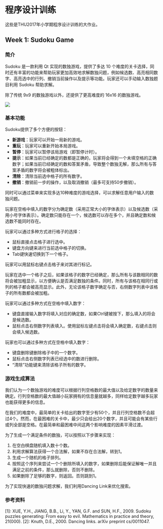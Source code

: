 # 程序设计训练

这些是THU2017年小学期程序设计训练的大作业。

## Week 1: Sudoku Game

### 简介

Sudoku 是一款利用 Qt 实现的数独游戏，提供了多达 10 个难度的关卡选择，同时还有丰富的功能来帮助玩家更加高效地求解数独问题，例如候选数、高亮相同数字、高亮选中的行列、撤销当前操作以及提示等功能。玩家还可以手动输入数独题目利用 Sudoku 帮助求解。

除了传统 9x9 的数独游戏以外，还提供了更高难度的 16x16 的数独游戏。

![](https://github.com/miskcoo/programming-training-assignment/blob/sudoku/sudoku/doc/sudoku-3c.png?raw=true)

### 基本功能

Sudoku提供了多个方便的按钮：

* **新游戏**：玩家可以开始一局新的游戏。
* **重玩**：玩家可以重新开始本局游戏。
* **暂停**：玩家可以暂停该局游戏（即暂停计时）。
* **提示**：如果当前已经确定的数都是正确的，玩家将会得到一个未填空格的正确数字；如果当前已经确定的数和答案矛盾，导致整个数独无解，那么所有与答案矛盾的数字将会被粗体标出。
* **清除**：清除当前选中格子的所有数字。
* **撤销**：撤销前一步的操作，以及取消撤销（最多可支持50步撤销）。

同时可以通过菜单来实现多达10种难度的游戏选择，可以求解任意用户输入的数独问题。

玩家在空格中填入的数字分为确定数（采用正常大小的字体表示）以及候选数（采用小号字体表示）。确定数只能存在一个，候选数可以存在多个，并且确定数和候选数不能同时存在。

玩家可以通过多种方式进行格子的选择：

* 鼠标直接点击格子进行选中。
* 键盘方向键来进行当前选中格子的切换。
* Tab键快速切换到下一个格子。

玩家可以用鼠标右键点击格子来对其进行标记。

玩家在选中一个格子之后，如果该格子的数字已经确定，那么所有与该数相同的数将会被加粗显示，以方便确认是否满足数独的条件。同时，所有与该格在相同行或列的格子都会被高亮显示。此外，无论该格子数字确定与否，右侧数字列表中该格子的所有数都会被加粗。

玩家可以通过多种方式在空格中填入数字：

* 键盘直接输入数字将填入对应的确定数，如果Ctrl键被按下，那么填入的将会是候选数。
* 鼠标点击右侧数字列表填入。使用鼠标左键点击将会填入确定数，右键点击则会填入候选数。

玩家也可以通过多种方式在空格中填入数字：

* 键盘删除键删除格子中的一个数字。
* 鼠标点击右侧数字列表已经选中的数进行删除。
* “清除”功能键来清除该格子所有的数字。

### 游戏生成算法
我们认为一个数独游戏的难度可以根据行列空格数的最大值以及给定数字的数量来确定。行列空格数的最大值越小玩家拥有的信息量就越多，同样给定数字越多玩家也能获得更多的信息。

在我们的难度中，最简单的关卡给出的数字至少有50个，并且行列空格数不会超过4个。然而，在最困难的关卡中，最少只会给出20个数字，并且可能会有某些行或列全部是空格。在最简单和最困难中间这两个影响难度的因素平滑过渡。

为了生成一个满足条件的数独，可以按照以下步骤来实现：

1. 在空白棋盘随机填入数十个数。
2. 利用求解算法获得一个合法解，如果不存在合法解，转到1。
3. 生成一个随机的格子排列。
4. 按照这个序列来尝试一个个删除所填入的数字，如果删除后能保证解唯一并且满足之前的条件，那么就删除，否则不删除。
5. 如果删除了足够的数字，则返回。否则跳到1。

为了实现快速的数独问题求解，我们利用Dancing Link来优化搜索。

### 参考资料
[1]: XUE, Y.H., JIANG, B.B., Li, Y., YAN, G.F. and SUN, H.F., 2009. Sudoku puzzles generating: From easy to evil. Mathematics in practice and theory, 21(000).
[2]: Knuth, D.E., 2000. Dancing links. arXiv preprint cs/0011047.
